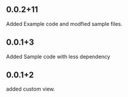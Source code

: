 ## 0.0.2+11

Added Example code and modfied sample files.

## 0.0.1+3

Added Sample code with less dependency

## 0.0.1+2

added custom view.
